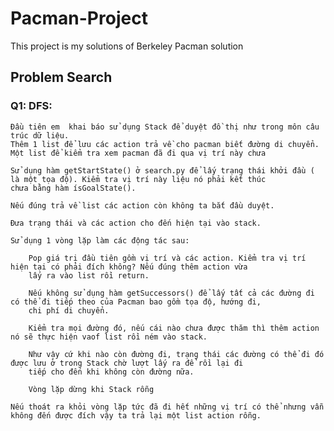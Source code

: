# Pacman-Project
This project is my solutions of Berkeley Pacman solution

## Problem Search

### Q1: DFS:

    Đầu tiên em  khai báo sử dụng Stack để duyệt đồ thị như trong môn câu trúc dữ liệu.
    Thêm 1 list để lưu các action trả về cho pacman biết đường di chuyển.
    Một list để kiểm tra xem pacman đã đi qua vị trí này chưa

    Sử dụng hàm getStartState() ở search.py để lấy trạng thái khởi đầu ( là một tọa độ). Kiểm tra vị trí này liệu nó phải kết thúc 
    chưa bằng hàm ísGoalState().

    Nếu đúng trả về list các action còn không ta bắt đầu duyệt.

    Đưa trạng thái và các action cho đến hiện tại vào stack.

    Sử dụng 1 vòng lặp làm các động tác sau:

        Pop giá trị đầu tiên gồm vị trí và các action. Kiểm tra vị trí hiện tại có phải đích không? Nếu đúng thêm action vừa 
        lấy ra vào list rồi return.

        Nếu không sử dụng hàm getSuccessors() để lấy tất cả các đường đi có thể đi tiếp theo của Pacman bao gồm tọa độ, hướng đi, 
        chi phí di chuyển.

        Kiểm tra mọi đường đó, nếu cái nào chưa được thăm thì thêm action nó sẽ thực hiện vaof list rồi ném vào stack.

        Như vậy cứ khi nào còn đường đi, trạng thái các đường có thể đi đó được lưu ở trong Stack chờ lượt lấy ra để rồi lại đi 
        tiếp cho đến khi không còn đường nữa.

        Vòng lặp dừng khi Stack rỗng 

    Nếu thoát ra khỏi vòng lặp tức đã đi hết những vị trí có thể nhưng vẫn không đến được đích vậy ta trả lại một list action rỗng. 
